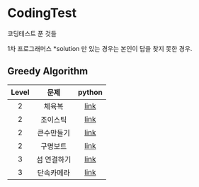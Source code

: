 
# CodingTest
코딩테스트 푼 것들

1차 프로그래머스
  *solution 만 있는 경우는 본인이 답을 찾지 못한 경우.

## Greedy Algorithm
| Level | 문제 | python | 
| :---: | :---: | :---: |
| 2 | 체육복 | [ link ](Programmers/Greedy%20Algorithm/Greedy_1) |
| 2 | 조이스틱 | [link](Programmers/Greedy%20Algorithm/Greedy_2) |
| 2 | 큰수만들기 | [link](Programmers/Greedy%20Algorithm/Greedy_3)|
| 2 | 구명보트 | [link](Programmers/Greedy%20Algorithm/Greedy_4) |
| 3 | 섬 연결하기 | [link](Programmers/Greedy%20Algorithm/Greedy_5) |
| 3 | 단속카메라 | [link](Programmers/Greedy%20Algorithm/Greedy_6) |

